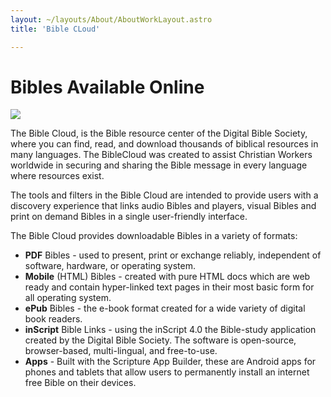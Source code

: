 ```yaml
---
layout: ~/layouts/About/AboutWorkLayout.astro
title: 'Bible CLoud'

---
```


# Bibles Available Online

<img class="float-right w-64" src="https://dbs.org/img/about/projects_biblecloud.png" />

The Bible Cloud, is the Bible resource center of the Digital Bible Society, where you can find, read, and download thousands of biblical resources in many languages. The BibleCloud was created to assist Christian Workers worldwide in securing and sharing the Bible message in every language where resources exist.

The tools and filters in the Bible Cloud are intended to provide users with a discovery experience that links audio Bibles and players, visual Bibles and print on demand Bibles in a single user-friendly interface.

The Bible Cloud provides downloadable Bibles in a variety of formats:

- **PDF** Bibles - used to present, print or exchange reliably, independent of software, hardware, or operating system.
- **Mobile** (HTML) Bibles - created with pure HTML docs which are web ready and contain hyper-linked text pages in their most basic form for all operating system.
- **ePub** Bibles - the e-book format created for a wide variety of digital book readers.
- **inScript** Bible Links - using the inScript 4.0 the Bible-study application created by the Digital Bible Society. The software is open-source, browser-based, multi-lingual, and free-to-use.
- **Apps** - Built with the Scripture App Builder, these are Android apps for phones and tablets that allow users to permanently install an internet free Bible on their devices.